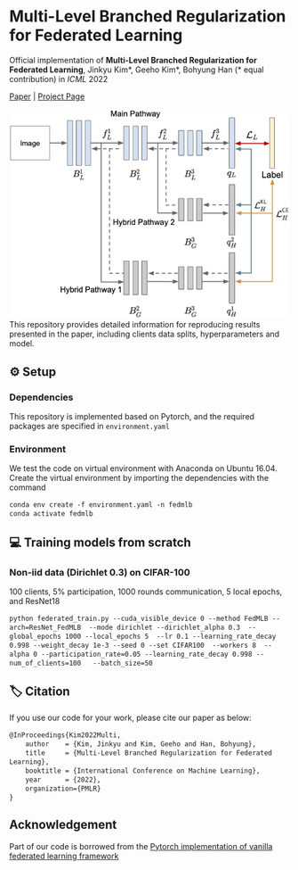# Multi-Level Branched Regularization for Federated Learning

Official implementation of **Multi-Level Branched Regularization for Federated Learning**, Jinkyu Kim&ast;, Geeho Kim&ast;, Bohyung Han (&ast; equal contribution) in *ICML* 2022

[Paper]() | [Project Page](http://cvlab.snu.ac.kr/research/FedMLB/) 


<div>
<img src='./misc/framework.png'>
</div>
This repository provides detailed information for reproducing results presented in the paper, including clients data splits, hyperparameters and model.

## :gear: Setup
### Dependencies
This repository is implemented based on Pytorch, and the required packages are specified in ```environment.yaml```

### Environment
We test the code on virtual environment with Anaconda on Ubuntu 16.04.
Create the virtual environment by importing the dependencies with the command
 ```
 conda env create -f environment.yaml -n fedmlb
 conda activate fedmlb
 ```

## :computer: Training models from scratch






### Non-iid data (Dirichlet 0.3) on CIFAR-100
100 clients, 5% participation, 1000 rounds communication, 5 local epochs, and ResNet18
```
python federated_train.py --cuda_visible_device 0 --method FedMLB --arch=ResNet_FedMLB  --mode dirichlet --dirichlet_alpha 0.3  --global_epochs 1000 --local_epochs 5  --lr 0.1 --learning_rate_decay 0.998 --weight_decay 1e-3 --seed 0 --set CIFAR100  --workers 8  --alpha 0 --participation_rate=0.05 --learning_rate_decay 0.998 --num_of_clients=100   --batch_size=50
```


## :label: Citation
If you use our code for your work, please cite our paper as below:
```
@InProceedings{Kim2022Multi,
    author    = {Kim, Jinkyu and Kim, Geeho and Han, Bohyung},
    title     = {Multi-Level Branched Regularization for Federated Learning},
    booktitle = {International Conference on Machine Learning},
    year      = {2022},
    organization={PMLR}
}
```

## Acknowledgement
Part of our code is borrowed from the [Pytorch implementation of vanilla federated learning framework](https://github.com/AshwinRJ/Federated-Learning-PyTorch)

